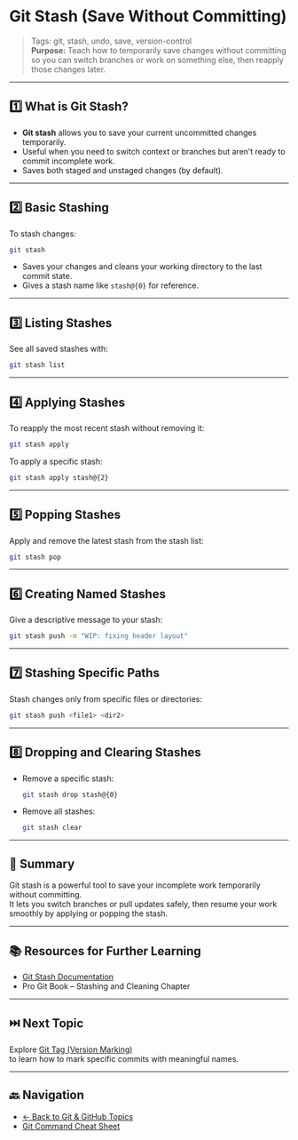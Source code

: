 # Git Stash (Save Without Committing)

> Tags: git, stash, undo, save, version-control  
> **Purpose:** Teach how to temporarily save changes without committing so you can switch branches or work on something else, then reapply those changes later.

---

## 1️⃣ What is Git Stash?

- **Git stash** allows you to save your current uncommitted changes temporarily.  
- Useful when you need to switch context or branches but aren’t ready to commit incomplete work.  
- Saves both staged and unstaged changes (by default).

---

## 2️⃣ Basic Stashing

To stash changes:

```bash
git stash
```

- Saves your changes and cleans your working directory to the last commit state.  
- Gives a stash name like `stash@{0}` for reference.

---

## 3️⃣ Listing Stashes

See all saved stashes with:

```bash
git stash list
```

---

## 4️⃣ Applying Stashes

To reapply the most recent stash without removing it:

```bash
git stash apply
```

To apply a specific stash:

```bash
git stash apply stash@{2}
```

---

## 5️⃣ Popping Stashes

Apply and remove the latest stash from the stash list:

```bash
git stash pop
```

---

## 6️⃣ Creating Named Stashes

Give a descriptive message to your stash:

```bash
git stash push -m "WIP: fixing header layout"
```

---

## 7️⃣ Stashing Specific Paths

Stash changes only from specific files or directories:

```bash
git stash push <file1> <dir2>
```

---

## 8️⃣ Dropping and Clearing Stashes

- Remove a specific stash:

  ```bash
  git stash drop stash@{0}
  ```

- Remove all stashes:

  ```bash
  git stash clear
  ```

---

## 🧾 Summary

Git stash is a powerful tool to save your incomplete work temporarily without committing.  
It lets you switch branches or pull updates safely, then resume your work smoothly by applying or popping the stash.

---

## 📚 Resources for Further Learning

- [Git Stash Documentation](https://git-scm.com/docs/git-stash)  
- Pro Git Book – Stashing and Cleaning Chapter  

---

## ⏭️ Next Topic

Explore [Git Tag (Version Marking)](10-git-tag.md)  
to learn how to mark specific commits with meaningful names.

---

## 🔙 Navigation

- [← Back to Git & GitHub Topics](README.md)  
- [Git Command Cheat Sheet](cheat-sheet.md)
